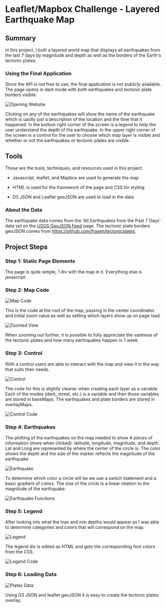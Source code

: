 # Leaflet/Mapbox Challenge - Layered Earthquake Map

## Summary

In this project, I built a layered world map that displays all earthquakes from the last 7 days by magnitude and depth as well as the borders of the Earth's tectonic plates.

### Using the Final Application
Since the API is not free to use, the final application is not publicly available. The page opens in dark mode with both earthquakes and tectonic plate borders visible:

![Opening Website](FinalImages/SiteLoad.PNG)

Clicking on any of the earthquakes will show the name of the earthquake which is uaully just a description of the location and the time that it happened. In the bottom right corner of the screen is a legend to help the user understand the depth of the earthquake. In the upper right corner of the screen is a control for the user to choose which map layer is visible and whether or not the earthquakes or tectonic plates are visible. 

## Tools
These are the tools, techniques, and resources used in this project.

* Javascript, leaflet, and Mapbox are used to generate the map

* HTML is used for the framework of the page and CSS for styling

* D3 JSON and Leaflet geoJSON are used to load in the data

### About the Data

The earthquake data comes from the 'All Earthquakes from the Past 7 Days' data set on the [USGS GeoJSON Feed](http://earthquake.usgs.gov/earthquakes/feed/v1.0/geojson.php) page. The tectonic plate borders geoJSON comes from <https://github.com/fraxen/tectonicplates>.

## Project Steps

### Step 1: Static Page Elements
The page is quite simple, 1 div with the map in it. Everything else is javascript.

### Step 2: Map Code

![Map Code](FinalImages/MapCode.PNG)

This is the code at the root of the map, passing in the center coordinates and initial zoom value as well as setting which layers show up on page load.

![Zoomed View](FinalImages/PlatesAndQuakes.PNG)

When zooming out further, it is possible to fully appreciate the vastness of the tectonic plates and how many earthquakes happen in 1 week.

### Step 3: Control 

With a control users are able to interact with the map and view it in the way that suits their needs.

![Control](FinalImages/Control.PNG)

The code for this is slightly cleaner when creating each layer as a variable. Each of the modes (dark, street, etc.) is a variable and then those variables are stored in baseMaps. The earthquakes and plate borders are stored in overlayMaps.

![Control Code](FinalImages/ControlCode.PNG)

### Step 4: Earthquakes 

The plotting of the earthquakes on the map needed to show 4 pieces of information (more when clicked): latitude, longitude, magnitude, and depth. Lat and Long are represented by where the center of the circle is. The color shows the depth and the size of the marker reflects the magnitude of the earthquake

![Earthquake](FinalImages/EarthquakeMarkerCode.PNG)

To determine which color a circle will be we use a switch statement and a basic gradient of colors. The size of the circle is a linear relation to the magnitude of the earthquake.

![Earthquake Functions](FinalImages/EarthquakeMarkerFunctionCode.PNG)

### Step 5: Legend 

After looking into what the max and min depths would appear as I was able to determine categories and colors that will correspond on the map.

![Legend](FinalImages/Legend.PNG)

The legend div is edited as HTML and gets the corresponding font colors from the CSS.

![Legend Code](FinalImages/LegendCode.PNG)

### Step 6: Loading Data

![Plates Data](FinalImages/PlatesDataAndOverlayCode.PNG)

Using D3 JSON and leaflet geoJSON it is easy to create the tectonic plates overlay.
